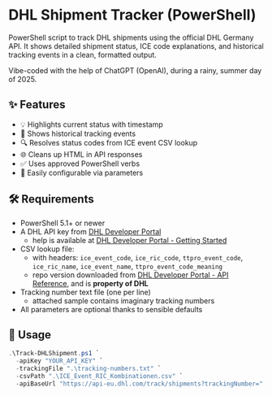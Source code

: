 # DHL Shipment Tracker (PowerShell)

PowerShell script to track DHL shipments using the official DHL Germany API. It shows detailed shipment status, ICE code explanations, and historical tracking events in a clean, formatted output.

Vibe-coded with the help of ChatGPT (OpenAI), during a rainy, summer day of 2025.

## ✨ Features

- 💡 Highlights current status with timestamp
- 📜 Shows historical tracking events
- 🔍 Resolves status codes from ICE event CSV lookup
- 🌐 Cleans up HTML in API responses
- ✅ Uses approved PowerShell verbs
- 🧩 Easily configurable via parameters

## 🛠 Requirements

- PowerShell 5.1+ or newer
- A DHL API key from [DHL Developer Portal](https://developer.dhl.com)
  - help is available at [DHL Developer Portal - Getting Started](https://developer.dhl.com/api-reference/shipment-tracking#get-started-section/)
- CSV lookup file:
  -  with headers: `ice_event_code`, `ice_ric_code`, `ttpro_event_code`, `ice_ric_name`, `ice_event_name`, `ttpro_event_code_meaning`
  - repo version downloaded from [DHL Developer Portal - API Reference](https://developer.dhl.com/api-reference/dhl-paket-de-sendungsverfolgung-post-paket-deutschland?language_content_entity=de&lang=de#get-started-section/), and is **property of DHL**
- Tracking number text file (one per line)
  - attached sample contains imaginary tracking numbers
- All parameters are optional thanks to sensible defaults

## 🚀 Usage

```powershell
.\Track-DHLShipment.ps1 `
  -apiKey "YOUR_API_KEY" `
  -trackingFile ".\tracking-numbers.txt" `
  -csvPath ".\ICE_Event_RIC_Kombinationen.csv" `
  -apiBaseUrl "https://api-eu.dhl.com/track/shipments?trackingNumber="
